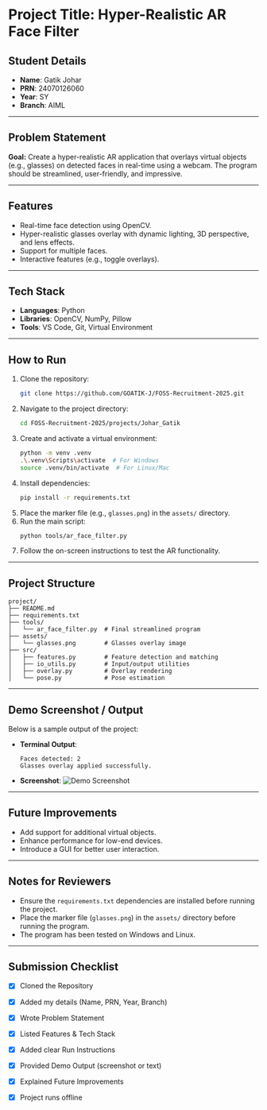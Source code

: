 # Project Title: Hyper-Realistic AR Face Filter

## Student Details
- **Name**: Gatik Johar
- **PRN**: 24070126060
- **Year**: SY
- **Branch**: AIML

---

## Problem Statement
**Goal:** Create a hyper-realistic AR application that overlays virtual objects (e.g., glasses) on detected faces in real-time using a webcam. The program should be streamlined, user-friendly, and impressive.

---

## Features
- Real-time face detection using OpenCV.
- Hyper-realistic glasses overlay with dynamic lighting, 3D perspective, and lens effects.
- Support for multiple faces.
- Interactive features (e.g., toggle overlays).

---

## Tech Stack
- **Languages**: Python
- **Libraries**: OpenCV, NumPy, Pillow
- **Tools**: VS Code, Git, Virtual Environment

---

## How to Run
1. Clone the repository:
   ```bash
   git clone https://github.com/GOATIK-J/FOSS-Recruitment-2025.git
   ```
2. Navigate to the project directory:
   ```bash
   cd FOSS-Recruitment-2025/projects/Johar_Gatik
   ```
3. Create and activate a virtual environment:
   ```bash
   python -m venv .venv
   .\.venv\Scripts\activate  # For Windows
   source .venv/bin/activate  # For Linux/Mac
   ```
4. Install dependencies:
   ```bash
   pip install -r requirements.txt
   ```
5. Place the marker file (e.g., `glasses.png`) in the `assets/` directory.
6. Run the main script:
   ```bash
   python tools/ar_face_filter.py
   ```
7. Follow the on-screen instructions to test the AR functionality.

---

## Project Structure
```
project/
├── README.md
├── requirements.txt
├── tools/
│   └── ar_face_filter.py  # Final streamlined program
├── assets/
│   └── glasses.png        # Glasses overlay image
├── src/
│   ├── features.py        # Feature detection and matching
│   ├── io_utils.py        # Input/output utilities
│   ├── overlay.py         # Overlay rendering
│   └── pose.py            # Pose estimation
```

---

## Demo Screenshot / Output
Below is a sample output of the project:

- **Terminal Output**:
  ```
  Faces detected: 2
  Glasses overlay applied successfully.
  ```
- **Screenshot**:
  ![Demo Screenshot](assets/demo.png)

---

## Future Improvements
- Add support for additional virtual objects.
- Enhance performance for low-end devices.
- Introduce a GUI for better user interaction.

---

## Notes for Reviewers
- Ensure the `requirements.txt` dependencies are installed before running the project.
- Place the marker file (`glasses.png`) in the `assets/` directory before running the program.
- The program has been tested on Windows and Linux.

---

## Submission Checklist
- [x] Cloned the Repository
- [x] Added my details (Name, PRN, Year, Branch)
- [x] Wrote Problem Statement
- [x] Listed Features & Tech Stack
- [x] Added clear Run Instructions
- [x] Provided Demo Output (screenshot or text)
- [x] Explained Future Improvements
- [x] Project runs offline

